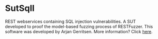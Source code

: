 # SutSqlI
REST webservices containing SQL injection vulnerabilities. A SUT developed to proof the model-based fuzzing process of RESTFuzzer. This software was developed by Arjan Gerritsen. More information? Click [here](https://github.com/ArjanGerritsen/RESTFuzzer/blob/master/thesis.pdf).
